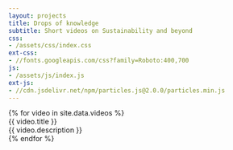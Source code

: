 ```yaml
---
layout: projects
title: Drops of knowledge
subtitle: Short videos on Sustainability and beyond
css:
- /assets/css/index.css
ext-css:
- //fonts.googleapis.com/css?family=Roboto:400,700
js:
- /assets/js/index.js
ext-js:
- //cdn.jsdelivr.net/npm/particles.js@2.0.0/particles.min.js
---
```


<div id="portfolio-out" class="page-section grey-section">
  <div id="portfolio">
    <div id="shinyapps-big">
      {% for video in site.data.videos %}
	    <div class="shinyapp">
            <img class="appimg" src="{{ site.url }}/assets/img/video-screenshots/{{ video.img }}" alt="" />
            <div class="apptitle">{{ video.title }}</div>
            <div class="appdesc">{{ video.description }}</div>
        </div>
	  {% endfor %}
    </div>
  </div>
</div>
